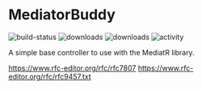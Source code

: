 # MediatorBuddy

![build-status](https://github.com/mjbradvica/MediatorBuddy/workflows/main/badge.svg) ![downloads](https://img.shields.io/nuget/dt/MediatorBuddy) ![downloads](https://img.shields.io/nuget/v/MediatorBuddy) ![activity](https://img.shields.io/github/last-commit/mjbradvica/MediatorBuddy/master)

A simple base controller to use with the MediatR library.

https://www.rfc-editor.org/rfc/rfc7807
https://www.rfc-editor.org/rfc/rfc9457.txt
